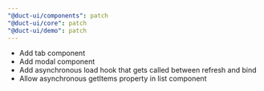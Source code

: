 ```yaml
---
"@duct-ui/components": patch
"@duct-ui/core": patch
"@duct-ui/demo": patch
---
```


* Add tab component
* Add modal component
* Add asynchronous load hook that gets called between refresh and bind
* Allow asynchronous getItems property in list component

